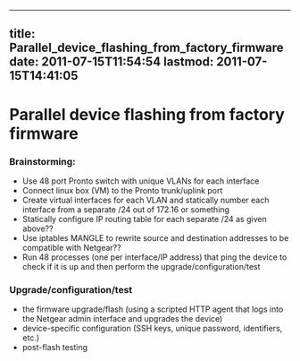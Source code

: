 
---
title: Parallel_device_flashing_from_factory_firmware
date: 2011-07-15T11:54:54
lastmod: 2011-07-15T14:41:05
---
Parallel device flashing from factory firmware
==============================================

### Brainstorming:

-   Use 48 port Pronto switch with unique VLANs for each interface
-   Connect linux box (VM) to the Pronto trunk/uplink port
-   Create virtual interfaces for each VLAN and statically number each
    interface from a separate /24 out of 172.16 or something
-   Statically configure IP routing table for each separate /24 as given
    above??
-   Use iptables MANGLE to rewrite source and destination addresses to
    be compatible with Netgear??
-   Run 48 processes (one per interface/IP address) that ping the device
    to check if it is up and then perform the upgrade/configuration/test

### Upgrade/configuration/test

-   the firmware upgrade/flash (using a scripted HTTP agent that logs
    into the Netgear admin interface and upgrades the device)
-   device-specific configuration (SSH keys, unique password,
    identifiers, etc.)
-   post-flash testing

